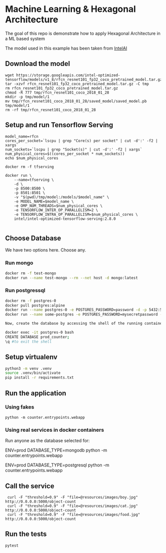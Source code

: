 # Machine Learning & Hexagonal Architecture

The goal of this repo is demonstrate how to apply Hexagonal Architecture in a ML based system 

The model used in this example has been taken from 
[IntelAI](https://github.com/IntelAI/models/blob/master/docs/object_detection/tensorflow_serving/Tutorial.md)


## Download the model
```
wget https://storage.googleapis.com/intel-optimized-tensorflow/models/v1_8/rfcn_resnet101_fp32_coco_pretrained_model.tar.gz
tar -xzvf rfcn_resnet101_fp32_coco_pretrained_model.tar.gz -C tmp
rm rfcn_resnet101_fp32_coco_pretrained_model.tar.gz
chmod -R 777 tmp/rfcn_resnet101_coco_2018_01_28
mkdir -p tmp/model/1
mv tmp/rfcn_resnet101_coco_2018_01_28/saved_model/saved_model.pb tmp/model/1
rm -rf tmp/rfcn_resnet101_coco_2018_01_28
```


## Setup and run Tensorflow Serving

```
model_name=rfcn
cores_per_socket=`lscpu | grep "Core(s) per socket" | cut -d':' -f2 | xargs`
num_sockets=`lscpu | grep "Socket(s)" | cut -d':' -f2 | xargs`
num_physical_cores=$((cores_per_socket * num_sockets))
echo $num_physical_cores

docker rm -f tfserving

docker run \
    --name=tfserving \
    -d \
    -p 8500:8500 \
    -p 8501:8501 \
    -v "$(pwd)/tmp/model:/models/$model_name" \
    -e MODEL_NAME=$model_name \
    -e OMP_NUM_THREADS=$num_physical_cores \
    -e TENSORFLOW_INTER_OP_PARALLELISM=2 \
    -e TENSORFLOW_INTRA_OP_PARALLELISM=$num_physical_cores \
    intel/intel-optimized-tensorflow-serving:2.8.0
    
```

## Choose Database

We have two options here. Choose any.


### Run mongo 

```bash
docker rm -f test-mongo
docker run --name test-mongo --rm --net host -d mongo:latest
```
### Run postgressql

```bash
docker rm -f postgres-0
docker pull postgres:alpine
docker run --name postgres-0 -e POSTGRES_PASSWORD=password -d -p 5432:5432 postgres:alpine
docker run --name some-postgres -e POSTGRES_PASSWORD=mysecretpassword -d postgres

Now, create the database by accessing the shell of the running container

docker exec -it postgres-0 bash
CREATE DATABASE prod_counter;
\q #to exit the shell

```

## Setup virtualenv

```bash
python3 -m venv .venv
source .venv/bin/activate
pip install -r requirements.txt
```

## Run the application

### Using fakes
```
python -m counter.entrypoints.webapp
```

### Using real services in docker containers

Run anyone as the database selected for:

ENV=prod DATABASE_TYPE=mongodb python -m counter.entrypoints.webapp

ENV=prod DATABASE_TYPE=postgresql python -m counter.entrypoints.webapp


## Call the service

```shell script
 curl -F "threshold=0.9" -F "file=@resources/images/boy.jpg" http://0.0.0.0:5000/object-count
 curl -F "threshold=0.9" -F "file=@resources/images/cat.jpg" http://0.0.0.0:5000/object-count
 curl -F "threshold=0.9" -F "file=@resources/images/food.jpg" http://0.0.0.0:5000/object-count
```

## Run the tests

```
pytest
```